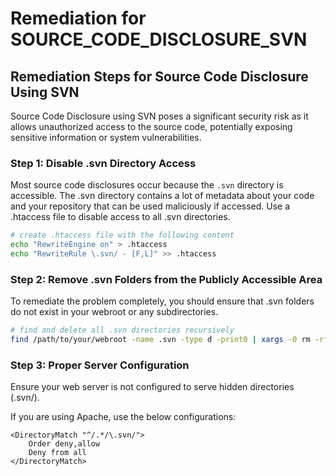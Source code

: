 # Remediation for SOURCE_CODE_DISCLOSURE_SVN

## Remediation Steps for Source Code Disclosure Using SVN

Source Code Disclosure using SVN poses a significant security risk as it allows unauthorized access to the source code, potentially exposing sensitive information or system vulnerabilities.

### Step 1: Disable .svn Directory Access
Most source code disclosures occur because the `.svn` directory is accessible. The .svn directory contains a lot of metadata about your code and your repository that can be used maliciously if accessed. Use a .htaccess file to disable access to all .svn directories.

```bash
# create .htaccess file with the following content
echo "RewriteEngine on" > .htaccess
echo "RewriteRule \.svn/ - [F,L]" >> .htaccess
```

### Step 2: Remove .svn Folders from the Publicly Accessible Area 
To remediate the problem completely, you should ensure that .svn folders do not exist in your webroot or any subdirectories. 

```bash
# find and delete all .svn directories recursively
find /path/to/your/webroot -name .svn -type d -print0 | xargs -0 rm -rf
```

### Step 3: Proper Server Configuration
Ensure your web server is not configured to serve hidden directories (.svn/).

If you are using Apache, use the below configurations:

```apacheconf
<DirectoryMatch "^/.*/\.svn/">
    Order deny,allow
    Deny from all
</DirectoryMatch>
```